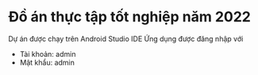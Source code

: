 # Đồ án thực tập tốt nghiệp năm 2022
Dự án được chạy trên Android Studio IDE
Ứng dụng được đăng nhập với
- Tài khoản: admin
- Mật khẩu: admin
